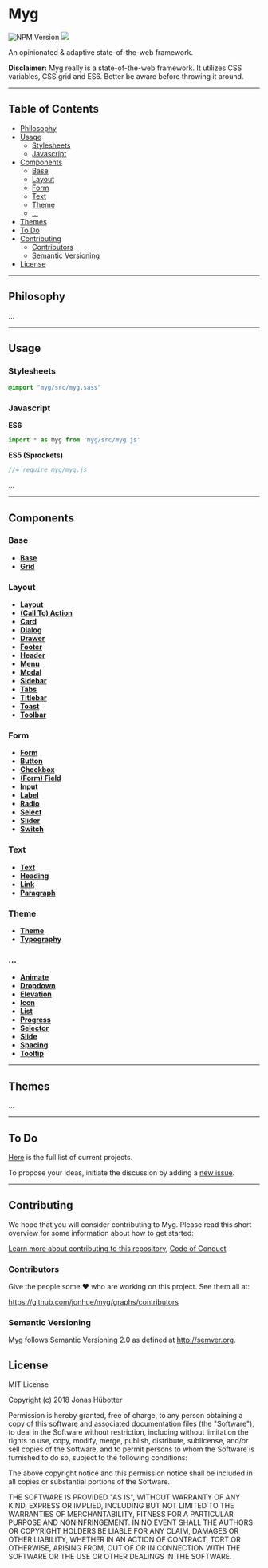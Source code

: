 # Myg

![NPM Version](https://img.shields.io/npm/v/myg.svg)
<img src="https://travis-ci.org/jonhue/myg.js.svg?branch=master" />

An opinionated & adaptive state-of-the-web framework.

**Disclaimer:** Myg really is a state-of-the-web framework. It utilizes CSS variables, CSS grid and ES6. Better be aware before throwing it around.

---

## Table of Contents

* [Philosophy](#philosophy)
* [Usage](#usage)
    * [Stylesheets](#stylesheets)
    * [Javascript](#javascript)
* [Components](#components)
    * [Base](#base)
    * [Layout](#layout)
    * [Form](#form)
    * [Text](#text)
    * [Theme](#theme)
    * [...](#...)
* [Themes](#themes)
* [To Do](#to-do)
* [Contributing](#contributing)
    * [Contributors](#contributors)
    * [Semantic Versioning](#semantic-versioning)
* [License](#license)

---

## Philosophy

...

---

## Usage

### Stylesheets

```sass
@import "myg/src/myg.sass"
```

### Javascript

**ES6**

```js
import * as myg from 'myg/src/myg.js'
```

**ES5 (Sprockets)**

```js
//= require myg/myg.js
```

...

---

## Components

### Base

* **[Base](packages/base)**
* **[Grid](packages/grid)**

### Layout

* **[Layout](packages/layout)**
* **[(Call To) Action](packages/layout/action)**
* **[Card](packages/layout/card)**
* **[Dialog](packages/layout/dialog)**
* **[Drawer](packages/layout/drawer)**
* **[Footer](packages/layout/footer)**
* **[Header](packages/layout/header)**
* **[Menu](packages/layout/menu)**
* **[Modal](packages/layout/modal)**
* **[Sidebar](packages/layout/sidebar)**
* **[Tabs](packages/layout/tabs)**
* **[Titlebar](packages/layout/titlebar)**
* **[Toast](packages/layout/toast)**
* **[Toolbar](packages/layout/toolbar)**

### Form

* **[Form](packages/form)**
* **[Button](packages/form/button)**
* **[Checkbox](packages/form/checkbox)**
* **[(Form) Field](packages/form/field)**
* **[Input](packages/form/input)**
* **[Label](packages/form/label)**
* **[Radio](packages/form/radio)**
* **[Select](packages/form/select)**
* **[Slider](packages/form/slider)**
* **[Switch](packages/form/switch)**

### Text

* **[Text](packages/text)**
* **[Heading](packages/text/heading)**
* **[Link](packages/text/link)**
* **[Paragraph](packages/text/paragraph)**

### Theme

* **[Theme](packages/theme)**
* **[Typography](packages/theme/typography)**

### ...

* **[Animate](packages/animate)**
* **[Dropdown](packages/dropdown)**
* **[Elevation](packages/elevation)**
* **[Icon](packages/icon)**
* **[List](packages/list)**
* **[Progress](packages/progress)**
* **[Selector](packages/selector)**
* **[Slide](packages/slide)**
* **[Spacing](packages/spacing)**
* **[Tooltip](packages/tooltip)**

---

## Themes

...

---

## To Do

[Here](https://github.com/jonhue/myg/projects/1) is the full list of current projects.

To propose your ideas, initiate the discussion by adding a [new issue](https://github.com/jonhue/myg/issues/new).

---

## Contributing

We hope that you will consider contributing to Myg. Please read this short overview for some information about how to get started:

[Learn more about contributing to this repository](CONTRIBUTING.md), [Code of Conduct](CODE_OF_CONDUCT.md)

### Contributors

Give the people some :heart: who are working on this project. See them all at:

https://github.com/jonhue/myg/graphs/contributors

### Semantic Versioning

Myg follows Semantic Versioning 2.0 as defined at http://semver.org.

## License

MIT License

Copyright (c) 2018 Jonas Hübotter

Permission is hereby granted, free of charge, to any person obtaining a copy
of this software and associated documentation files (the "Software"), to deal
in the Software without restriction, including without limitation the rights
to use, copy, modify, merge, publish, distribute, sublicense, and/or sell
copies of the Software, and to permit persons to whom the Software is
furnished to do so, subject to the following conditions:

The above copyright notice and this permission notice shall be included in all
copies or substantial portions of the Software.

THE SOFTWARE IS PROVIDED "AS IS", WITHOUT WARRANTY OF ANY KIND, EXPRESS OR
IMPLIED, INCLUDING BUT NOT LIMITED TO THE WARRANTIES OF MERCHANTABILITY,
FITNESS FOR A PARTICULAR PURPOSE AND NONINFRINGEMENT. IN NO EVENT SHALL THE
AUTHORS OR COPYRIGHT HOLDERS BE LIABLE FOR ANY CLAIM, DAMAGES OR OTHER
LIABILITY, WHETHER IN AN ACTION OF CONTRACT, TORT OR OTHERWISE, ARISING FROM,
OUT OF OR IN CONNECTION WITH THE SOFTWARE OR THE USE OR OTHER DEALINGS IN THE
SOFTWARE.
